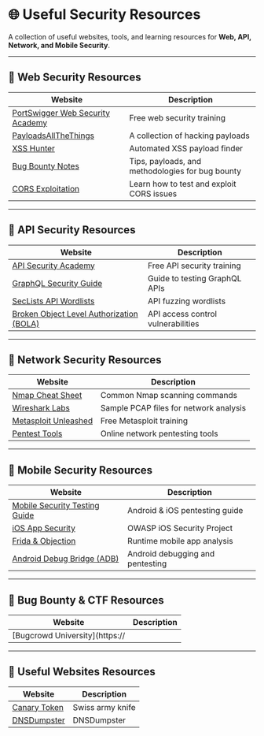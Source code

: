 # 🌐 Useful Security Resources  

A collection of useful websites, tools, and learning resources for **Web, API, Network, and Mobile Security**.  

---

## 🔹 **Web Security Resources**  
| Website | Description |
|---------|------------|
| [PortSwigger Web Security Academy](https://portswigger.net/web-security) | Free web security training |
| [PayloadsAllTheThings](https://github.com/swisskyrepo/PayloadsAllTheThings) | A collection of hacking payloads |
| [XSS Hunter](https://xsshunter.com/) | Automated XSS payload finder |
| [Bug Bounty Notes](https://www.bugbountynotes.com/) | Tips, payloads, and methodologies for bug bounty |
| [CORS Exploitation](https://portswigger.net/web-security/cors) | Learn how to test and exploit CORS issues |

---

## 🔹 **API Security Resources**  
| Website | Description |
|---------|------------|
| [API Security Academy](https://portswigger.net/web-security/api-security) | Free API security training |
| [GraphQL Security Guide](https://lab.wallarm.com/graphql-security-complete-guide/) | Guide to testing GraphQL APIs |
| [SecLists API Wordlists](https://github.com/danielmiessler/SecLists) | API fuzzing wordlists |
| [Broken Object Level Authorization (BOLA)](https://portswigger.net/web-security/access-control/bolas) | API access control vulnerabilities |

---

## 🔹 **Network Security Resources**  
| Website | Description |
|---------|------------|
| [Nmap Cheat Sheet](https://highon.coffee/blog/nmap-cheat-sheet/) | Common Nmap scanning commands |
| [Wireshark Labs](https://wiki.wireshark.org/SampleCaptures) | Sample PCAP files for network analysis |
| [Metasploit Unleashed](https://www.offensive-security.com/metasploit-unleashed/) | Free Metasploit training |
| [Pentest Tools](https://pentest-tools.com/) | Online network pentesting tools |

---

## 🔹 **Mobile Security Resources**  
| Website | Description |
|---------|------------|
| [Mobile Security Testing Guide](https://mobile-security.gitbook.io/mobile-security-testing-guide/) | Android & iOS pentesting guide |
| [iOS App Security](https://owasp.org/www-project-ios-security/) | OWASP iOS Security Project |
| [Frida & Objection](https://github.com/nowsecure/objection) | Runtime mobile app analysis |
| [Android Debug Bridge (ADB)](https://developer.android.com/studio/command-line/adb) | Android debugging and pentesting |

---

## 🔹 **Bug Bounty & CTF Resources**  
| Website | Description |
|---------|------------|
| [Bugcrowd University](https://

---

## 🔹 **Useful Websites Resources**  
| Website | Description |
|---------|------------|
| [Canary Token](https://canarytokens.org/nest/) | Swiss army knife |
| [DNSDumpster](https://dnsdumpster.com/) | DNSDumpster |
